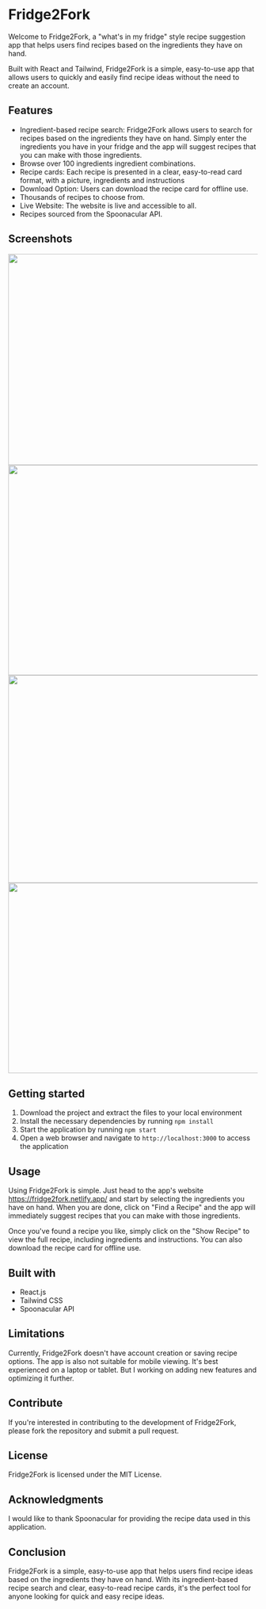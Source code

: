 # Fridge2Fork
Welcome to Fridge2Fork, a "what's in my fridge" style recipe suggestion app that helps users find recipes based on the ingredients they have on hand.

Built with React and Tailwind, Fridge2Fork is a simple, easy-to-use app that allows users to quickly and easily find recipe ideas without the need to create an account.


## Features
- Ingredient-based recipe search: Fridge2Fork allows users to search for recipes based on the ingredients they have on hand. Simply enter the ingredients you have in your fridge and the app will suggest recipes that you can make with those ingredients.
- Browse over 100 ingredients ingredient combinations.
- Recipe cards: Each recipe is presented in a clear, easy-to-read card format, with a picture, ingredients and instructions
- Download Option: Users can download the recipe card for offline use.
- Thousands of recipes to choose from.
- Live Website: The website is live and accessible to all.
- Recipes sourced from the Spoonacular API.

## Screenshots

<img src="screenshots/homescreen.png" width="939" height="426">
<img src="screenshots/screen2.png" width="932" height="424">
<img src="screenshots/screen3.png" width="933" height="419">
<img src="screenshots/screen4.png" width="928" height="384">

## Getting started
1. Download the project and extract the files to your local environment
2. Install the necessary dependencies by running `npm install`
3. Start the application by running `npm start`
4. Open a web browser and navigate to `http://localhost:3000` to access the application

## Usage
Using Fridge2Fork is simple. Just head to the app's website https://fridge2fork.netlify.app/ and start by selecting the ingredients you have on hand. When you are done, click on "Find a Recipe" and the app will immediately suggest recipes that you can make with those ingredients.

Once you've found a recipe you like, simply click on the "Show Recipe" to view the full recipe, including ingredients and instructions. You can also download the recipe card for offline use.

## Built with
- React.js
- Tailwind CSS
- Spoonacular API

## Limitations
Currently, Fridge2Fork doesn't have account creation or saving recipe options. The app is also not suitable for mobile viewing. It's best experienced on a laptop or tablet. But I working on adding new features and optimizing it further.


## Contribute
If you're interested in contributing to the development of Fridge2Fork, please fork the repository and submit a pull request.

## License
Fridge2Fork is licensed under the MIT License.

## Acknowledgments
I would like to thank Spoonacular for providing the recipe data used in this application.

## Conclusion
Fridge2Fork is a simple, easy-to-use app that helps users find recipe ideas based on the ingredients they have on hand. With its ingredient-based recipe search and clear, easy-to-read recipe cards, it's the perfect tool for anyone looking for quick and easy recipe ideas.
